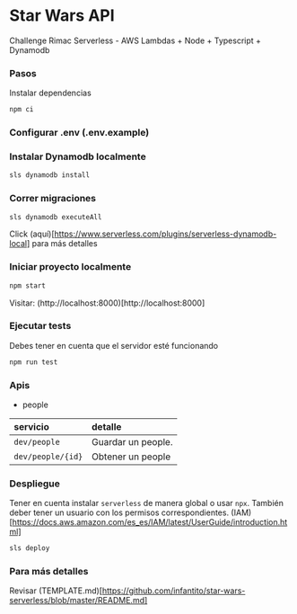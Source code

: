 # Star Wars API

Challenge Rimac Serverless - AWS Lambdas + Node + Typescript + Dynamodb

### Pasos

Instalar dependencias

```sh
npm ci
```

### Configurar .env (.env.example)

### Instalar Dynamodb localmente

```sh
sls dynamodb install
```

### Correr migraciones

```sh
sls dynamodb executeAll
```

Click (aquí)[https://www.serverless.com/plugins/serverless-dynamodb-local] para más detalles


### Iniciar proyecto localmente

```sh
npm start
```

Visitar: (http://localhost:8000)[http://localhost:8000]

### Ejecutar tests

Debes tener en cuenta que el servidor esté funcionando

```sh
npm run test
```

### Apis

- people

| servicio      | detalle                       |
|:--------------|:----------------------------------|
| `dev/people`      | Guardar un people. |
| `dev/people/{id}` | Obtener un people |

### Despliegue

Tener en cuenta instalar `serverless` de manera global o usar `npx`.
También deber tener un usuario con los permisos correspondientes. (IAM)[https://docs.aws.amazon.com/es_es/IAM/latest/UserGuide/introduction.html]

```sh
sls deploy
```

### Para más detalles

Revisar (TEMPLATE.md)[https://github.com/infantito/star-wars-serverless/blob/master/README.md]